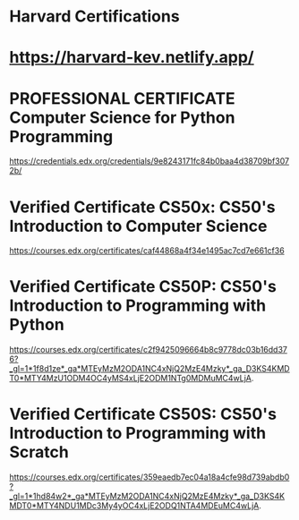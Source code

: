 # Harvard Certifications

# https://harvard-kev.netlify.app/

# PROFESSIONAL CERTIFICATE Computer Science for Python Programming

https://credentials.edx.org/credentials/9e8243171fc84b0baa4d38709bf3072b/

# Verified Certificate CS50x: CS50's Introduction to Computer Science

https://courses.edx.org/certificates/caf44868a4f34e1495ac7cd7e661cf36

# Verified Certificate CS50P: CS50's Introduction to Programming with Python

https://courses.edx.org/certificates/c2f9425096664b8c9778dc03b16dd376?_gl=1*1f8d1ze*_ga*MTEyMzM2ODA1NC4xNjQ2MzE4Mzky*_ga_D3KS4KMDT0*MTY4MzU1ODM4OC4yMS4xLjE2ODM1NTg0MDMuMC4wLjA.

# Verified Certificate CS50S: CS50's Introduction to Programming with Scratch

https://courses.edx.org/certificates/359eaedb7ec04a18a4cfe98d739abdb0?_gl=1*1hd84w2*_ga*MTEyMzM2ODA1NC4xNjQ2MzE4Mzky*_ga_D3KS4KMDT0*MTY4NDU1MDc3My4yOC4xLjE2ODQ1NTA4MDEuMC4wLjA.
